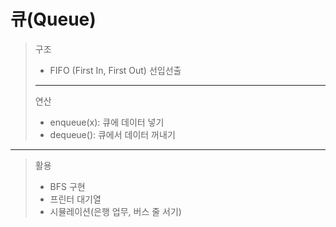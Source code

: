 # 큐(Queue)

> 구조
>- FIFO (First In, First Out) 선입선출
>- --------------------------------------
> 연산
>- enqueue(x): 큐에 데이터 넣기
>-  dequeue(): 큐에서 데이터 꺼내기
----------------------------------------
> 활용
>- BFS 구현
>- 프린터 대기열
>- 시뮬레이션(은행 업무, 버스 줄 서기)
